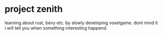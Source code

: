 # project zenith

learning about rust, bevy etc. by slowly developing voxelgame.
dont mind it i will tell you when something interesting happend.
